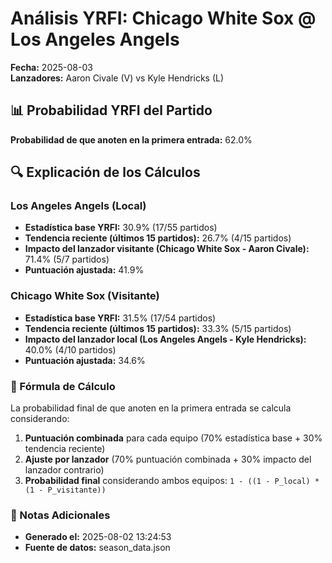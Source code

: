 # Análisis YRFI: Chicago White Sox @ Los Angeles Angels

**Fecha:** 2025-08-03  
**Lanzadores:** Aaron Civale (V) vs Kyle Hendricks (L)

## 📊 Probabilidad YRFI del Partido

**Probabilidad de que anoten en la primera entrada:** 62.0%

## 🔍 Explicación de los Cálculos

### Los Angeles Angels (Local)
- **Estadística base YRFI:** 30.9% (17/55 partidos)
- **Tendencia reciente (últimos 15 partidos):** 26.7% (4/15 partidos)
- **Impacto del lanzador visitante (Chicago White Sox - Aaron Civale):** 71.4% (5/7 partidos)
- **Puntuación ajustada:** 41.9%

### Chicago White Sox (Visitante)
- **Estadística base YRFI:** 31.5% (17/54 partidos)
- **Tendencia reciente (últimos 15 partidos):** 33.3% (5/15 partidos)
- **Impacto del lanzador local (Los Angeles Angels - Kyle Hendricks):** 40.0% (4/10 partidos)
- **Puntuación ajustada:** 34.6%

### 📝 Fórmula de Cálculo

La probabilidad final de que anoten en la primera entrada se calcula considerando:
1. **Puntuación combinada** para cada equipo (70% estadística base + 30% tendencia reciente)
2. **Ajuste por lanzador** (70% puntuación combinada + 30% impacto del lanzador contrario)
3. **Probabilidad final** considerando ambos equipos: `1 - ((1 - P_local) * (1 - P_visitante))`

### 📌 Notas Adicionales

- **Generado el:** 2025-08-02 13:24:53
- **Fuente de datos:** season_data.json
